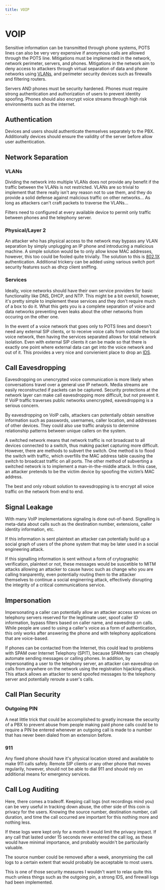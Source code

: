```yaml
---
title: VOIP
---
```


# VOIP

Sensitive information can be transmitted through phone systems, POTS lines can
also be very very expensive if anonymous calls are allowed through the POTS
line. Mitigations must be implemented in the network, network perimeter,
servers, and phones. Mitigations in the network aim to deny access to attackers
through virtual separation of data and phone networks using [VLANs][1], and
perimeter security devices such as firewalls and filtering routers.

Servers AND phones must be security hardened. Phones must require strong
authentication and authorization of users to prevent identity spoofing. Phones
should also encrypt voice streams through high risk environments such as the
internet.

## Authentication

Devices and users should authenticate themselves separately to the PBX.
Additionally devices should ensure the validity of the server before allow user
authentication.

## Network Separation

### VLANs

Dividing the network into multiple VLANs does not provide any benefit if the
traffic between the VLANs is not restricted. VLANs are so trivial to implement
that there really isn't any reason not to use them, and they do provide a solid
defense against malicious traffic on other networks... As long as attackers
can't craft packets to traverse the VLANs...

Filters need to configured at every available device to permit only traffic
between phones and the telephony server.

### Physical/Layer 2

An attacker who has physical access to the network may bypass any VLAN
separation by simply unplugging an IP phone and introducing a malicious
machine. A simple solution would be to only allow know MAC addresses, however,
this too could be fooled quite trivially. The solution to this is [802.1X][2]
authentication. Additional trickery can be added using various switch port
security features such as dhcp client sniffing.

### Services

Ideally, voice networks should have their own service providers for basic
functionality like DNS, DHCP, and NTP. This might be a bit overkill, however,
it's pretty simple to implement these services and they don't require much of a
box to do it. What this gets you is a complete separation of voice and data
networks preventing even leaks about the other networks from occuring on the
other one.

In the event of a voice network that goes only to POTS lines and doesn't need
any external SIP clients, or to receive voice calls from outside the local
voice network, then having the services separated allows for total network
isolation. Even with external SIP clients it can be made so that there is
exactly one point where external data can get into the voice network and out of
it. This provides a very nice and convienient place to drop an [IDS][3].

## Call Eavesdropping

Eavesdropping on unencrypted voice communication is more likely when
conversations travel over a general use IP network. Media streams are easily
reconstructed if packets can be captured. Security protections at the network
layer can make call eavesdropping more difficult, but not prevent it. If VoIP
traffic traverses public networks unencrypted, eavesdropping is a serious
concern.

By eavesdropping on VoIP calls, attackers can potentially obtain sensitive
information such as passwords, usernames, caller location, and addresses of
other devices. They could also use traffic analysis to determine relationship
patterns between unique callers on the system.

A switched network means that network traffic is not broadcast to all devices
connected to a switch, thus making packet capturing more difficult. However,
there are methods to subvert the switch. One method is to flood the switch with
traffic, which overfills the MAC address table causing the switch to broadcast
traffic on all ports. The other method of subverting a switched network is to
implement a man-in-the-middle attack. In this case, an attacker pretends to be
the victim device by spoofing the victim’s MAC address.

The best and only robust solution to eavesdropping is to encrypt all voice
traffic on the network from end to end.

## Signal Leakage

With many VoIP implementations signaling is done out-of-band. Signalling is
meta-data about calls such as the destination number, extensions, caller
identity information, etc.

If this information is sent plaintext an attacker can potentially build up a
social graph of users of the phone system that may be later used in a social
engineering attack.

If this signalling information is sent without a form of crytographic
verification, plaintext or not, these messages would be suscetible to MITM
attacks allowing an attacker to cause havoc such as change who you are calling
tranparently, even potentially routing them to the attacker themselves to
continue a social enginerring attack, effectively disrupting the integrity of a
critical communications service.

## Impersonation

Impersonating a caller can potentially allow an attacker access services on
telephony servers reserved for the legitimate user, spoof caller ID
information, bypass filters based on caller name, and eavesdrop on calls. While
people are used to using a caller's voice as a form of authentication, this
only works after answering the phone and with telephony applications that are
voice-based.

If phones can be contacted from the Internet, this could lead to problems with
SPAM over Internet Telephony (SPIT), because SPAMmers can cheaply automate
sending messages or calling phones. In addition, by impersonating a user to the
telephony server, an attacker can eavesdrop on calls from anywhere on the
network using the registration hijacking attack. This attack allows an attacker
to send spoofed messages to the telephony server and potentially reroute a
user's calls.

## Call Plan Security

### Outgoing PIN

A neat little trick that could be accomplished to greatly increase the security
of a PBX to prevent abuse from people making paid phone calls could be to
require a PIN be entered whenever an outgoing call is made to a number that has
never been dialed from an extension before.

### 911

Any fixed phone should have it's physical location stored and available to make
911 calls safely. Remote SIP clients or any other phone that moves regularily,
however, should not be able to dial 911 and should rely on additional means for
emergency services.

## Call Log Auditing

Here, there comes a tradeoff. Keeping call logs (not recordings mind you) can
be very useful in tracking down abuse, the other side of this coin is privacy
for the users. Knowing the source number, destination number, call duration,
and time the call occurred are important for this nothing more and nothing
less.

If these logs were kept only for a month it would limit the privacy impact. If
any call that lasted under 15 seconds never entered the call log, as these
would have minimal importance, and probably wouldn't be particularily valuable.

The source number could be removed after a week, anonymising the call logs to a
certain extent that would probably be acceptable to most users.

This is one of those security measures I wouldn't want to relax quite this much
unless things such as the outgoing pin, a strong IDS, and firewall logs had
been implemented.

[1]: ../../networking/vlan/
[2]: ../801x/
[3]: ../ids/

